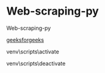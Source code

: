 # Web-scraping-py
 Web-scraping-py


[geeksforgeeks](https://www.geeksforgeeks.org/python-web-scraping-tutorial/)

venv\scripts\activate

venv\scripts\deactivate

